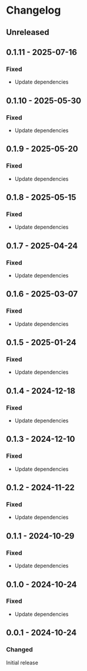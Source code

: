 # Changelog

## Unreleased

## 0.1.11 - 2025-07-16

### Fixed

- Update dependencies

## 0.1.10 - 2025-05-30

### Fixed

- Update dependencies

## 0.1.9 - 2025-05-20

### Fixed

- Update dependencies

## 0.1.8 - 2025-05-15

### Fixed

- Update dependencies

## 0.1.7 - 2025-04-24

### Fixed

- Update dependencies

## 0.1.6 - 2025-03-07

### Fixed

- Update dependencies

## 0.1.5 - 2025-01-24

### Fixed

- Update dependencies

## 0.1.4 - 2024-12-18

### Fixed

- Update dependencies

## 0.1.3 - 2024-12-10

### Fixed

- Update dependencies

## 0.1.2 - 2024-11-22

### Fixed

- Update dependencies

## 0.1.1 - 2024-10-29

### Fixed

- Update dependencies

## 0.1.0 - 2024-10-24

### Fixed

- Update dependencies

## 0.0.1 - 2024-10-24

### Changed

Initial release
